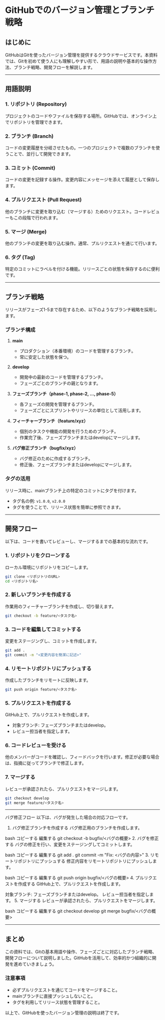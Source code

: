 
# GitHubでのバージョン管理とブランチ戦略

## はじめに
GitHubはGitを使ったバージョン管理を提供するクラウドサービスです。本資料では、Gitを初めて使う人にも理解しやすい形で、用語の説明や基本的な操作方法、ブランチ戦略、開発フローを解説します。

---

## 用語説明

### 1. リポジトリ (Repository)
プロジェクトのコードやファイルを保存する場所。GitHubでは、オンライン上でリポジトリを管理できます。

### 2. ブランチ (Branch)
コードの変更履歴を分岐させたもの。一つのプロジェクトで複数のブランチを使うことで、並行して開発できます。

### 3. コミット (Commit)
コードの変更を記録する操作。変更内容にメッセージを添えて履歴として保存します。

### 4. プルリクエスト (Pull Request)
他のブランチに変更を取り込む（マージする）ためのリクエスト。コードレビューもこの段階で行われます。

### 5. マージ (Merge)
他のブランチの変更を取り込む操作。通常、プルリクエストを通じて行います。

### 6. タグ (Tag)
特定のコミットにラベルを付ける機能。リリースごとの状態を保存するのに便利です。

---

## ブランチ戦略
リリースがフェーズ1-5まで存在するため、以下のようなブランチ戦略を採用します。

### ブランチ構成

1. **main**
   - プロダクション（本番環境）のコードを管理するブランチ。
   - 常に安定した状態を保つ。

2. **develop**
   - 開発中の最新のコードを管理するブランチ。
   - フェーズごとのブランチの親となります。

3. **フェーズブランチ（phase-1, phase-2, ..., phase-5）**
   - 各フェーズの開発を管理するブランチ。
   - フェーズごとにスプリントやリリースの単位として活用します。

4. **フィーチャーブランチ（feature/xyz）**
   - 個別のタスクや機能の開発を行うためのブランチ。
   - 作業完了後、フェーズブランチまたはdevelopにマージします。

5. **バグ修正ブランチ（bugfix/xyz）**
   - バグ修正のために作成するブランチ。
   - 修正後、フェーズブランチまたはdevelopにマージします。

### タグの活用
リリース時に、mainブランチ上の特定のコミットにタグを付けます。
- タグ名の例: `v1.0.0`, `v2.0.0`
- タグを使うことで、リリース状態を簡単に参照できます。

---

## 開発フロー

以下は、コードを書いてレビューし、マージするまでの基本的な流れです。

### 1. リポジトリをクローンする
ローカル環境にリポジトリをコピーします。
```bash
git clone <リポジトリのURL>
cd <リポジトリ名>
```

### 2. 新しいブランチを作成する
作業用のフィーチャーブランチを作成し、切り替えます。
```bash
git checkout -b feature/<タスク名>
```

### 3. コードを編集してコミットする
変更をステージングし、コミットを作成します。
```bash
git add .
git commit -m "<変更内容を簡潔に記述>"
```

### 4. リモートリポジトリにプッシュする
作成したブランチをリモートに反映します。
```bash
git push origin feature/<タスク名>
```

### 5. プルリクエストを作成する
GitHub上で、プルリクエストを作成します。
- 対象ブランチ: フェーズブランチまたはdevelop。
- レビュー担当者を指定します。

### 6. コードレビューを受ける
他のメンバーがコードを確認し、フィードバックを行います。修正が必要な場合は、指摘に従ってブランチで修正します。

### 7. マージする
レビューが承認されたら、プルリクエストをマージします。
```bash
git checkout develop
git merge feature/<タスク名>
```

---
バグ修正フロー
以下は、バグが発生した場合の対応フローです。

1. バグ修正ブランチを作成する
バグ修正用のブランチを作成します。

bash
コピーする
編集する
git checkout -b bugfix/<バグの概要>
2. バグを修正する
バグの修正を行い、変更をステージングしてコミットします。

bash
コピーする
編集する
git add .
git commit -m "Fix: <バグの内容>"
3. リモートリポジトリにプッシュする
修正内容をリモートリポジトリにプッシュします。

bash
コピーする
編集する
git push origin bugfix/<バグの概要>
4. プルリクエストを作成する
GitHub上で、プルリクエストを作成します。

対象ブランチ: フェーズブランチまたはdevelop。
レビュー担当者を指定します。
5. マージする
レビューが承認されたら、プルリクエストをマージします。

bash
コピーする
編集する
git checkout develop
git merge bugfix/<バグの概要>


---

## まとめ
この資料では、Gitの基本用語や操作、フェーズごとに対応したブランチ戦略、開発フローについて説明しました。GitHubを活用して、効率的かつ組織的に開発を進めていきましょう。

### 注意事項
- 必ずプルリクエストを通じてコードをマージすること。
- mainブランチに直接プッシュしないこと。
- タグを利用してリリース状態を管理すること。

以上で、GitHubを使ったバージョン管理の説明は終了です。
